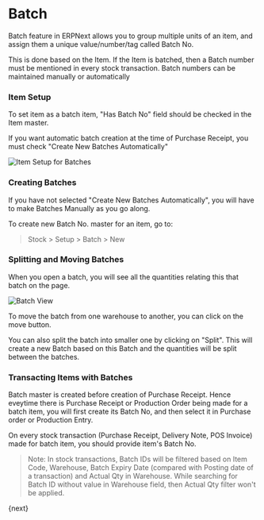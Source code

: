 # Batch

Batch feature in ERPNext allows you to group multiple units of an item,
and assign them a unique value/number/tag called Batch No.

This is done based on the Item. If the Item is batched, then a Batch number must be mentioned in every stock transaction. Batch numbers can be maintained manually or automatically

### Item Setup

To set item as a batch item, "Has Batch No" field should be checked in the Item master.

If you want automatic batch creation at the time of Purchase Receipt, you must check "Create New Batches Automatically"

<img class="screenshot" alt="Item Setup for Batches" src="{{docs_base_url}}/assets/img/stock/item_setup_for_batch.png">

### Creating Batches

If you have not selected "Create New Batches Automatically", you will have to make Batches Manually as you go along.

To create new Batch No. master for an item, go to:

> Stock > Setup > Batch > New

### Splitting and Moving Batches

When you open a batch, you will see all the quantities relating this that batch on the page.

<img class="screenshot" alt="Batch View" src="{{docs_base_url}}/assets/img/stock/batch_view.png">

To move the batch from one warehouse to another, you can click on the move button.

You can also split the batch into smaller one by clicking on "Split". This will create a new Batch based on this Batch and the quantities will be split between the batches.

### Transacting Items with Batches

Batch master is created before creation of Purchase Receipt.
Hence eveytime there is Purchase Receipt or Production Order being made for a batch item,
you will first create its Batch No, and then select it in Purchase order or Production Entry.

On every stock transaction (Purchase Receipt, Delivery Note, POS Invoice) made for batch item,
you should provide item's Batch No.

> Note: In stock transactions, Batch IDs will be filtered based on Item Code, Warehouse,
Batch Expiry Date (compared with Posting date of a transaction) and Actual Qty in Warehouse.
While searching for Batch ID  without value in Warehouse field, then Actual Qty filter won't be applied.

{next}
